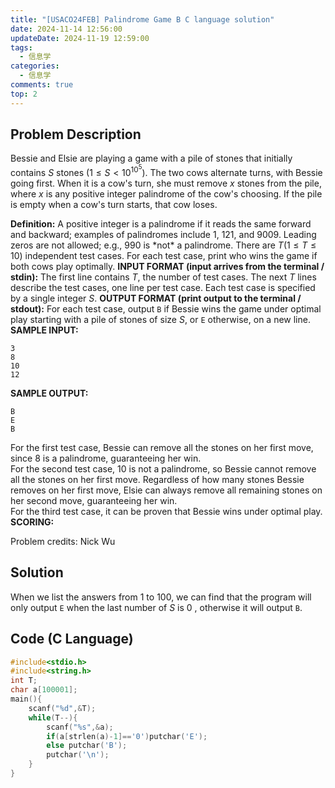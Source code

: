 ```yaml
---
title: "[USACO24FEB] Palindrome Game B C language solution"
date: 2024-11-14 12:56:00
updateDate: 2024-11-19 12:59:00
tags:
  - 信息学
categories:
  - 信息学
comments: true
top: 2
---
```

## Problem Description

Bessie and Elsie are playing a game with a pile of stones that initially contains $S$ stones $(1\le S<10^{10^{5}})$. The two cows alternate turns, with Bessie going first. When it is a cow's turn, she must remove $x$ stones from the pile, where $x$ is any positive integer palindrome of the cow's choosing. If the pile is empty when a cow's turn starts, that cow loses.
<!-- more -->
**Definition:** A positive integer is a palindrome if it reads the same forward and backward; examples of palindromes include $1$, $121$, and $9009$. Leading zeros are not allowed; e.g., $990$ is \*not\* a palindrome.
There are $T (1\le T\le 10)$ independent test cases. For each test case, print who wins the game if both cows play optimally.
**INPUT FORMAT (input arrives from the terminal / stdin):**
The first line contains $T$, the number of test cases. The next $T$ lines describe the test cases, one line per test case.
Each test case is specified by a single integer $S$.
**OUTPUT FORMAT (print output to the terminal / stdout):**
For each test case, output `B` if Bessie wins the game under optimal play starting with a pile of stones of size $S$, or `E` otherwise, on a new line.
**SAMPLE INPUT:**

```
3
8
10
12
```

**SAMPLE OUTPUT:**

```
B
E
B
```

For the first test case, Bessie can remove all the stones on her first move, since $8$ is a palindrome, guaranteeing her win.\
For the second test case, $10$ is not a palindrome, so Bessie cannot remove all the stones on her first move. Regardless of how many stones Bessie removes on her first move, Elsie can always remove all remaining stones on her second move, guaranteeing her win.\
For the third test case, it can be proven that Bessie wins under optimal play.
**SCORING:**

Problem credits: Nick Wu

## Solution

When we list the answers from $1$ to $100$, we can find that the program will only output `E` when the last number of $S$ is $0$ , otherwise it will output `B`.

## Code (C Language)

```c
#include<stdio.h>
#include<string.h>
int T;
char a[100001];
main(){
	scanf("%d",&T);
	while(T--){
		scanf("%s",&a);
		if(a[strlen(a)-1]=='0')putchar('E');
		else putchar('B');
		putchar('\n');
	}
}
```
